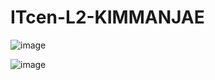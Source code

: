 # ITcen-L2-KIMMANJAE

![image](https://user-images.githubusercontent.com/47963629/203260833-a6d65b8c-5044-48ee-bc9e-703c5b16874d.png)

![image](https://user-images.githubusercontent.com/47963629/203260924-5c8a6b37-e452-4e0e-8f54-09e1ebfcffa8.png)

